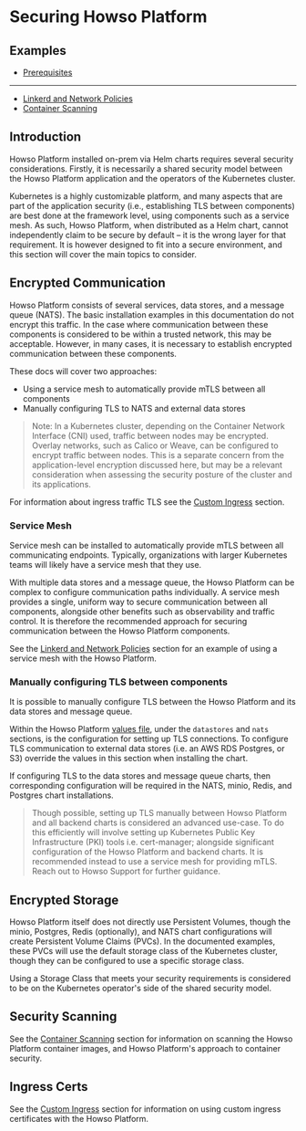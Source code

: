 # Securing Howso Platform 

## Examples

- [Prerequisites](../prereqs/README.md)
---
- [Linkerd and Network Policies](linkerd/README.md)
- [Container Scanning](container-scanning/README.md)


## Introduction

Howso Platform installed on-prem via Helm charts requires several security considerations. Firstly, it is necessarily a shared security model between the Howso Platform application and the operators of the Kubernetes cluster.

Kubernetes is a highly customizable platform, and many aspects that are part of the application security (i.e., establishing TLS between components) are best done at the framework level, using components such as a service mesh. As such, Howso Platform, when distributed as a Helm chart, cannot independently claim to be secure by default – it is the wrong layer for that requirement. It is however designed to fit into a secure environment, and this section will cover the main topics to consider.


## Encrypted Communication

Howso Platform consists of several services, data stores, and a message queue (NATS). The basic installation examples in this documentation do not encrypt this traffic.  In the case where communication between these components is considered to be within a trusted network, this may be acceptable. 
However, in many cases, it is necessary to establish encrypted communication between these components. 

These docs will cover two approaches:

- Using a service mesh to automatically provide mTLS between all components
- Manually configuring TLS to NATS and external data stores

> Note: In a Kubernetes cluster, depending on the Container Network Interface (CNI) used, traffic between nodes may be encrypted. Overlay networks, such as Calico or Weave, can be configured to encrypt traffic between nodes. This is a separate concern from the application-level encryption discussed here, but may be a relevant consideration when assessing the security posture of the cluster and its applications. 

For information about ingress traffic TLS see the [Custom Ingress](#custom-ingress-certs) section.

### Service Mesh

Service mesh can be installed to automatically provide mTLS between all communicating endpoints. Typically, organizations with larger Kubernetes teams will likely have a service mesh that they use.

With multiple data stores and a message queue, the Howso Platform can be complex to configure communication paths individually. A service mesh provides a single, uniform way to secure communication between all components, alongside other benefits such as observability and traffic control.  It is therefore the recommended approach for securing communication between the Howso Platform components.

See the [Linkerd and Network Policies](../linkerd/README.md) section for an example of using a service mesh with the Howso Platform.


### Manually configuring TLS between components

It is possible to manually configure TLS between the Howso Platform and its data stores and message queue. 

Within the Howso Platform [values file](../common/README.md#howso-platform-helm-chart-values), under the `datastores` and `nats` sections, is the configuration for setting up TLS connections.  To configure TLS communication to external data stores (i.e. an AWS RDS Postgres, or S3) override the values in this section when installing the chart.

If configuring TLS to the data stores and message queue charts, then corresponding configuration will be required in the NATS, minio, Redis, and Postgres chart installations.

> Though possible, setting up TLS manually between Howso Platform and all backend charts is considered an advanced use-case.  To do this efficiently will involve setting up Kubernetes Public Key Infrastructure (PKI) tools i.e. cert-manager; alongside significant configuration of the Howso Platform and backend charts.  It is recommended instead to use a service mesh for providing mTLS.  Reach out to Howso Support for further guidance. 


## Encrypted Storage

Howso Platform itself does not directly use Persistent Volumes, though the minio, Postgres, Redis (optionally), and NATS chart configurations will create Persistent Volume Claims (PVCs).  In the documented examples, these PVCs will use the default storage class of the Kubernetes cluster, though they can be configured to use a specific storage class. 

Using a Storage Class that meets your security requirements is considered to be on the Kubernetes operator's side of the shared security model. 


## Security Scanning 

See the [Container Scanning](../container-images/README.md#howsos-approach) section for information on scanning the Howso Platform container images, and Howso Platform's approach to container security.



## Ingress Certs

See the [Custom Ingress](../custom-ingress/README.md) section for information on using custom ingress certificates with the Howso Platform.
